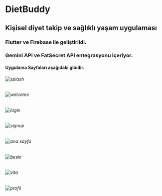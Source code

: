 # DietBuddy
## Kişisel diyet takip ve sağlıklı yaşam uygulaması
### Flutter ve Firebase ile geliştirildi.
### Gemini API ve FatSecret API entegrasyonu içeriyor.
#### Uygulama Sayfaları aşağıdaki gibidir.
###### ![splash](https://github.com/user-attachments/assets/5375cbc0-bde2-40c7-8d66-098786c9f71d)
###### ![welcome](https://github.com/user-attachments/assets/8bcfdcbc-b7ad-4791-9a32-96508bd97abe)
###### ![login](https://github.com/user-attachments/assets/daf9ddc0-4a50-4ad1-b676-cb9c4c17d50f)
###### ![signup](https://github.com/user-attachments/assets/0db700aa-3643-45ef-b41a-aa508c30458e)
###### ![ana sayfa](https://github.com/user-attachments/assets/d546f002-63a3-4e5a-8766-11424201cc39)
###### ![besin](https://github.com/user-attachments/assets/338e49a1-f1d7-49e7-b0f0-e1a75474e939)
###### ![vita](https://github.com/user-attachments/assets/0c06c8bc-a36c-4a59-a945-684336b36cf9)
###### ![profil](https://github.com/user-attachments/assets/ff18d6f5-6808-4153-a3c8-a3765f7b16dc)
